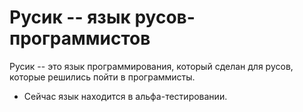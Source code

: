 # Русик -- язык русов-программистов
Русик -- это язык программирования, который сделан для русов, которые решились пойти в программисты.

- Сейчас язык находится в альфа-тестировании.

